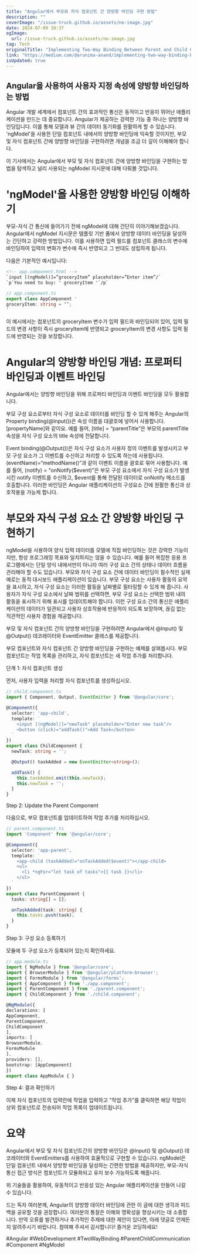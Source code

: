 ```yaml
---
title: "Angular에서 부모와 자식 컴포넌트 간 양방향 바인딩 구현 방법"
description: ""
coverImage: "/issue-truck.github.io/assets/no-image.jpg"
date: 2024-07-09 10:37
ogImage: 
  url: /issue-truck.github.io/assets/no-image.jpg
tag: Tech
originalTitle: "Implementing Two-Way Binding Between Parent and Child Components in Angular"
link: "https://medium.com/@arunima-anand/implementing-two-way-binding-between-parent-and-child-components-in-angular-31bc4d9d8a5b"
isUpdated: true
---
```






## Angular을 사용하여 사용자 지정 속성에 양방향 바인딩하는 방법

Angular 개발 세계에서 컴포넌트 간의 효과적인 통신은 동적이고 반응이 뛰어난 애플리케이션을 만드는 데 중요합니다. Angular가 제공하는 강력한 기능 중 하나는 양방향 바인딩입니다. 이를 통해 모델과 뷰 간의 데이터 동기화를 원활하게 할 수 있습니다. 'ngModel'을 사용한 단일 컴포넌트 내에서의 양방향 바인딩에 익숙할 것이지만, 부모 및 자식 컴포넌트 간에 양방향 바인딩을 구현하려면 개념을 조금 더 깊이 이해해야 합니다.

이 기사에서는 Angular에서 부모 및 자식 컴포넌트 간에 양방향 바인딩을 구현하는 방법을 탐색하고 널리 사용되는 ngModel 지시문에 대해 다뤄볼 것입니다.

# 'ngModel'을 사용한 양방향 바인딩 이해하기

<div class="content-ad"></div>

부모-자식 간 통신에 들어가기 전에 ngModel에 대해 간단히 이야기해보겠습니다. Angular에서 ngModel 지시문은 템플릿 기반 폼에서 양방향 데이터 바인딩을 달성하는 간단하고 강력한 방법입니다. 이를 사용하면 입력 필드를 컴포넌트 클래스의 변수에 바인딩하여 입력의 변화가 변수에 즉시 반영되고 그 반대도 성립하게 됩니다.

다음은 기본적인 예시입니다:
```html
<!-- app.component.html -->
`input [(ngModel)]=”groceryItem” placeholder=”Enter item”/`
`p`You need to buy: ' groceryItem '`/p`
```
```typescript
// app.component.ts
export class AppComponent '
groceryItem: string = ‘’;
'
```
이 예시에서는 컴포넌트의 groceryItem 변수가 입력 필드와 바인딩되어 있어, 입력 필드의 변경 사항이 즉시 groceryItem에 반영되고 groceryItem의 변경 사항도 입력 필드에 반영되는 것을 보장합니다.

# Angular의 양방향 바인딩 개념: 프로퍼티 바인딩과 이벤트 바인딩

Angular에서는 양방향 바인딩을 위해 프로퍼티 바인딩과 이벤트 바인딩을 모두 활용합니다.


<div class="content-ad"></div>

부모 구성 요소로부터 자식 구성 요소로 데이터를 바인딩 할 수 있게 해주는 Angular의 Property binding(@Input())은 속성 이름을 대괄호에 넣어서 사용합니다. [propertyName]와 같이요. 예를 들어, [title] = “parentTitle”은 부모의 parentTitle 속성을 자식 구성 요소의 title 속성에 전달합니다.

Event binding(@Output())은 자식 구성 요소가 사용자 정의 이벤트를 발생시키고 부모 구성 요소가 그 이벤트를 수신하고 처리할 수 있도록 하는데 사용됩니다. (eventName)=“methodName()”과 같이 이벤트 이름을 괄호로 묶어 사용합니다. 예를 들어, (notify) = “onNotify($event)”은 부모 구성 요소에서 자식 구성 요소가 발생시킨 notify 이벤트를 수신하고, $event를 통해 전달된 데이터로 onNotify 메소드를 호출합니다. 이러한 바인딩은 Angular 애플리케이션의 구성요소 간에 원활한 통신과 상호작용을 가능케 합니다.

# 부모와 자식 구성 요소 간 양방향 바인딩 구현하기

ngModel을 사용하여 양식 입력 데이터를 모델에 직접 바인딩하는 것은 강력한 기능이지만, 항상 프로그래밍 목표와 일치하지는 않을 수 있습니다. 예를 들어 복잡한 응용 프로그램에서는 단일 양식 내에서만이 아니라 여러 구성 요소 간의 상태나 데이터 흐름을 관리해야 할 수도 있습니다. 부모와 자식 구성 요소 간에 데이터 바인딩이 필수적인 실제 예로는 동적 대시보드 애플리케이션이 있습니다. 부모 구성 요소는 사용자 활동의 요약을 표시하고, 자식 구성 요소는 이러한 활동을 날짜별로 필터링할 수 있게 해 줍니다. 사용자가 자식 구성 요소에서 날짜 범위를 선택하면, 부모 구성 요소는 선택한 범위 내의 활동을 표시하기 위해 표시를 업데이트해야 합니다. 이런 구성 요소 간의 통신은 애플리케이션의 데이터가 일관되고 사용자 상호작용에 반응적이 되도록 보장하며, 끊김 없는 직관적인 사용자 경험을 제공합니다.

<div class="content-ad"></div>

부모 및 자식 컴포넌트 간의 양방향 바인딩을 구현하려면 Angular에서 @Input() 및 @Output() 데코레이터와 EventEmitter 클래스를 제공합니다.

부모 컴포넌트와 자식 컴포넌트 간 양방향 바인딩을 구현하는 예제를 살펴봅시다. 부모 컴포넌트는 작업 목록을 관리하고, 자식 컴포넌트는 새 작업 추가를 처리합니다.

단계 1: 자식 컴포넌트 생성

먼저, 사용자 입력을 처리할 자식 컴포넌트를 생성하십시오.

<div class="content-ad"></div>

```typescript
// child.component.ts
import { Component, Output, EventEmitter } from '@angular/core';

@Component({
  selector: 'app-child',
  template: `
    <input [(ngModel)]="newTask" placeholder="Enter new task"/>
    <button (click)="addTask()">Add Task</button>
  `
})
export class ChildComponent {
  newTask: string = '';

  @Output() taskAdded = new EventEmitter<string>();

  addTask() {
    this.taskAdded.emit(this.newTask);
    this.newTask = '';
  }
}
```

Step 2: Update the Parent Component


<div class="content-ad"></div>

다음으로, 부모 컴포넌트를 업데이트하여 작업 추가를 처리하십시오.

```typescript
// parent.component.ts
import 'Component' from '@angular/core';

@Component({
  selector: 'app-parent',
  template: `
    <app-child (taskAdded)="onTaskAdded($event)"></app-child>
    <ul>
      <li *ngFor="let task of tasks">{{ task }}</li>
    </ul>
  `
})
export class ParentComponent {
  tasks: string[] = [];

  onTaskAdded(task: string) {
    this.tasks.push(task);
  }
}
```

<div class="content-ad"></div>

Step 3: 구성 요소 등록하기

모듈에 두 구성 요소가 등록되어 있는지 확인하세요.

```typescript
// app.module.ts
import { NgModule } from '@angular/core';
import { BrowserModule } from '@angular/platform-browser';
import { FormsModule } from '@angular/forms';
import { AppComponent } from './app.component';
import { ParentComponent } from './parent.component';
import { ChildComponent } from './child.component';

@NgModule({
declarations: [
AppComponent,
ParentComponent,
ChildComponent
],
imports: [
BrowserModule,
FormsModule
],
providers: [],
bootstrap: [AppComponent]
})
export class AppModule { }
```

<div class="content-ad"></div>

Step 4: 결과 확인하기

이제 자식 컴포넌트의 입력란에 작업을 입력하고 "작업 추가"를 클릭하면 해당 작업이 상위 컴포넌트로 전송되어 작업 목록이 업데이트됩니다.

# 요약

Angular에서 부모 및 자식 컴포넌트간의 양방향 바인딩은 @Input() 및 @Output() 데코레이터와 EventEmitters를 사용하여 효율적으로 구현할 수 있습니다. ngModel은 단일 컴포넌트 내에서 양방향 바인딩을 달성하는 간편한 방법을 제공하지만, 부모-자식 통신 접근 방식은 컴포넌트가 모듈화되고 유지 보수 가능하도록 해줍니다.

<div class="content-ad"></div>

위 기술들을 활용하여, 유동적이고 반응성 있는 Angular 애플리케이션을 만들어 나갈 수 있습니다. 

드는 독자 여러분께, Angular의 양방향 데이터 바인딩에 관한 이 글에 대한 생각과 피드백을 공유할 것을 권장합니다. 여러분의 통찰은 이해와 명확성을 향상시키는 데 소중합니다. 만약 오류를 발견하거나 추가적인 주제에 대한 제안이 있다면, 아래 댓글로 언제든지 알려주시기 바랍니다. 참여해 주셔서 감사합니다! 즐거운 코딩하세요!

#Angular #WebDevelopment #TwoWayBinding #ParentChildCommunication #Component #NgModel